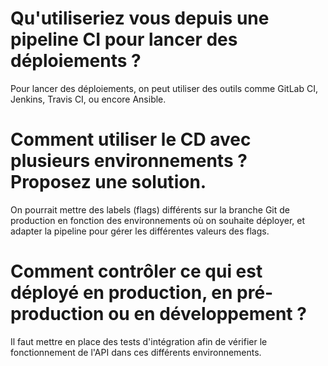 # Qu'utiliseriez vous depuis une pipeline CI pour lancer des déploiements ?

Pour lancer des déploiements, on peut utiliser des outils comme GitLab CI, Jenkins, Travis CI, ou encore Ansible.


# Comment utiliser le CD avec plusieurs environnements ? Proposez une solution.

On pourrait mettre des labels (flags) différents sur la branche Git de production en fonction des environnements où on souhaite déployer, et adapter la pipeline pour gérer les différentes valeurs des flags.


# Comment contrôler ce qui est déployé en production, en pré-production ou en développement ?

Il faut mettre en place des tests d'intégration afin de vérifier le fonctionnement de l'API dans ces différents environnements.
